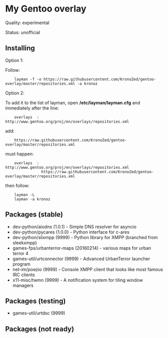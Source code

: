 My Gentoo overlay
==================
Quality: experimental

Status: unofficial

Installing
---------
Option 1:

Follow:

        layman -f -o https://raw.githubusercontent.com/KronoZed/gentoo-overlay/master/repositories.xml -a kronoz


Option 2:

To add it to the list of layman, open **/etc/layman/layman.cfg** and immediately after the line:

        overlays  : http://www.gentoo.org/proj/en/overlays/repositories.xml

add:

        https://raw.githubusercontent.com/KronoZed/gentoo-overlay/master/repositories.xml

must happen:

        overlays  : http://www.gentoo.org/proj/en/overlays/repositories.xml
                    https://raw.githubusercontent.com/KronoZed/gentoo-overlay/master/repositories.xml

then follow:

        layman -L
        layman -a kronoz

Packages (stable)
---------
* dev-python/aiodns (1.0.1) - Simple DNS resolver for asyncio
* dev-python/pycares (1.0.0) - Python interface for c-ares
* dev-python/slixmpp (9999) - Python library for XMPP (branched from sleekxmpp)
* games-fps/urbanterror-maps (20160214) - various maps for urban terror 4
* games-util/urtconnector (9999) - Advanced UrbanTerror launcher program
* net-im/poezio (9999) - Console XMPP client that looks like most famous IRC clients
* x11-misc/twmn (9999) - A notification system for tiling window managers

Packages (testing)
---------
* games-util/urtdsc (9999)

Packages (not ready)
---------

